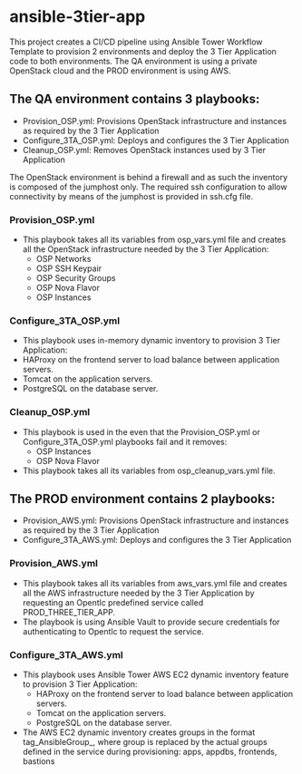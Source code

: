 # ansible-3tier-app
This project creates a CI/CD pipeline using Ansible Tower Workflow Template to provision 2 environments and deploy the 3 Tier Application code to both environments.
The QA environment is using a private OpenStack cloud and the PROD environment is using AWS.

## The QA environment contains 3 playbooks:
  * Provision_OSP.yml: Provisions OpenStack infrastructure and instances as required by the 3 Tier Application
  * Configure_3TA_OSP.yml: Deploys and configures the 3 Tier Application
  * Cleanup_OSP.yml: Removes OpenStack instances used by 3 Tier Application

The OpenStack environment is behind a firewall and as such the inventory is composed of the jumphost only. The required ssh configuration to allow connectivity by means of the jumphost is provided in ssh.cfg file.

### Provision_OSP.yml
* This playbook takes all its variables from osp_vars.yml file and creates all the OpenStack infrastructure needed by the 3 Tier Application:
  * OSP Networks
  * OSP SSH Keypair
  * OSP Security Groups
  * OSP Nova Flavor
  * OSP Instances

### Configure_3TA_OSP.yml
* This playbook uses in-memory dynamic inventory to provision 3 Tier Application:
* HAProxy on the frontend server to load balance between application servers.
* Tomcat on the application servers.
* PostgreSQL on the database server.

### Cleanup_OSP.yml
* This playbook is used in the even that the Provision_OSP.yml or Configure_3TA_OSP.yml playbooks fail and it removes:
  * OSP Instances
  * OSP Nova Flavor
* This playbook takes all its variables from osp_cleanup_vars.yml file.

## The PROD environment contains 2 playbooks:
  * Provision_AWS.yml: Provisions OpenStack infrastructure and instances as required by the 3 Tier Application
  * Configure_3TA_AWS.yml: Deploys and configures the 3 Tier Application

### Provision_AWS.yml
* This playbook takes all its variables from aws_vars.yml file and creates all the AWS infrastructure needed by the 3 Tier Application by requesting an Opentlc predefined service called PROD_THREE_TIER_APP.
* The playbook is using Ansible Vault to provide secure credentials for authenticating to Opentlc to request the service.

### Configure_3TA_AWS.yml
* This playbook uses Ansible Tower AWS EC2 dynamic inventory feature to provision 3 Tier Application:
  * HAProxy on the frontend server to load balance between application servers.
  * Tomcat on the application servers.
  * PostgreSQL on the database server.
* The AWS EC2 dynamic inventory creates groups in the format tag_AnsibleGroup_<group>, where group is replaced by the actual groups defined in the service during provisioning: apps, appdbs, frontends, bastions 
